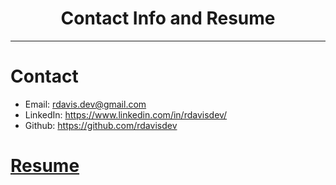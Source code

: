 <h1 style="text-align: center;">Contact Info and Resume</h1>
<hr>

# Contact

- Email: <rdavis.dev@gmail.com>
- LinkedIn: <https://www.linkedin.com/in/rdavisdev/>
- Github: <https://github.com/rdavisdev>

# [Resume](/assets/RyanDavis_Resume.pdf)

<div id="resumePDF" style="height: 800px;"></div>

<script src="/PDFObject/pdfobject.js"></script>
<script>PDFObject.embed("/assets/RyanDavis_Resume.pdf", "#resumePDF");</script> 